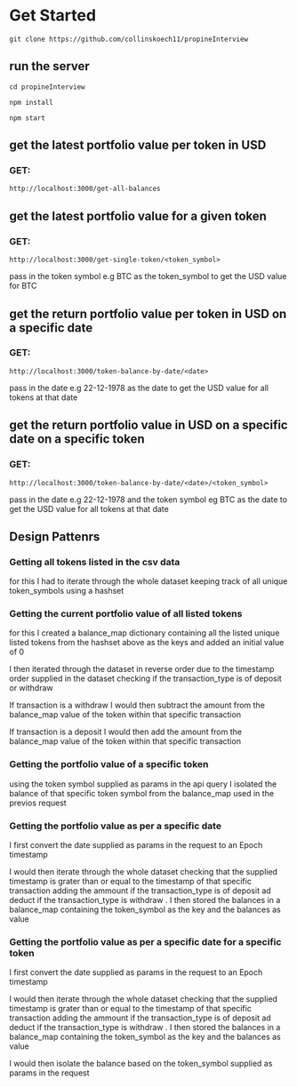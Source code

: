 # Get Started 

`git clone https://github.com/collinskoech11/propineInterview`

## run the server

`cd propineInterview`

`npm install `

`npm start `

## get the latest portfolio value per token in USD 

### GET:
`http://localhost:3000/get-all-balances`

## get the latest portfolio value for a given token 

### GET:
`http://localhost:3000/get-single-token/<token_symbol>`

pass in the token symbol e.g BTC as the token_symbol to get the USD value for BTC

## get the return portfolio value per token in USD on a specific date 

### GET:
`http://localhost:3000/token-balance-by-date/<date>`

pass in the date e.g 22-12-1978 as the date to get the USD value for all tokens at that date 

## get the return portfolio value in USD on a specific date  on a specific token 

### GET:
`http://localhost:3000/token-balance-by-date/<date>/<token_symbol>`

pass in the date e.g 22-12-1978 and the token symbol eg BTC as the date to get the USD value for all tokens at that date 

## Design Pattenrs 

### Getting all tokens listed in the csv data 

for this I had to iterate through the whole dataset keeping track of all unique token_symbols using a hashset 

### Getting the current portfolio value of all listed tokens 

for this I created a balance_map dictionary containing all the listed unique listed tokens from the hashset above as the keys and added an initial value of 0

I then iterated through the dataset in reverse order due to the timestamp order supplied in the dataset checking if the transaction_type is  of deposit or withdraw 

If transaction is a withdraw I would then subtract the amount from the balance_map value of the token within that specific transaction

If transaction is a deposit I would then add the amount from the balance_map value of the token within that specific transaction


### Getting the portfolio value of a specific token 

using the token symbol supplied as params in the api query I isolated the balance of that specific token symbol from the balance_map used in the previos request

### Getting the portfolio value as per a specific date

I first convert the date supplied as params in the request to an Epoch timestamp

 I would then iterate through the whole dataset checking that the supplied timestamp is grater than or equal to the timestamp of that specific transaction adding the ammount if the transaction_type is of deposit ad deduct if the transaction_type is withdraw . I then stored the balances in a balance_map containing the token_symbol as the key and the balances as value

### Getting the portfolio value as per a specific date for a specific token

I first convert the date supplied as params in the request to an Epoch timestamp

I would then iterate through the whole dataset checking that the supplied timestamp is grater than or equal to the timestamp of that specific transaction adding the ammount if the transaction_type is of deposit ad deduct if the transaction_type is withdraw . I then stored the balances in a balance_map containing the token_symbol as the key and the balances as value

I would then isolate the balance based on the token_symbol supplied as params in the request
